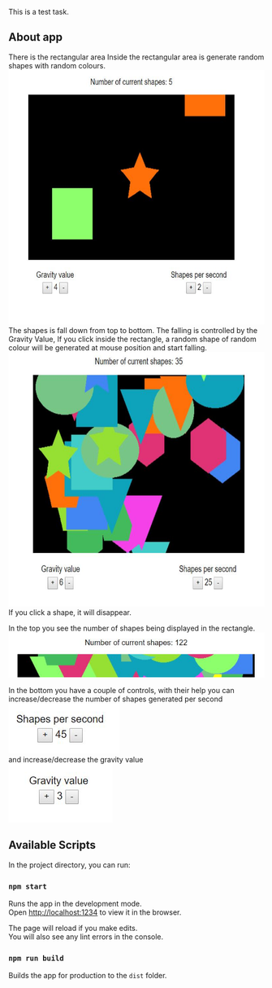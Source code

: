 This is a test task.

## About app


There is  the rectangular area
Inside the rectangular area is generate random shapes with random colours.<br />
<img src='screenshots/1.JPG' height='500px'/><br />
The shapes is fall down from top to bottom. The falling is controlled by the Gravity Value,
If you click inside the rectangle, a random shape of random colour will be
generated at mouse position and start falling.<br />
<img src='screenshots/2.JPG' height='500px'/><br />
If you click a shape, it will disappear.


In the top  you see the number of
shapes being displayed in the rectangle.<br />
<img src='screenshots/5.JPG' /><br />

In the bottom you have a couple of controls, with their help you can
increase/decrease the number of shapes generated per second
<br />
<img src='screenshots/3.JPG'/><br />and
increase/decrease the gravity value <br />
<img src='screenshots/4.JPG'/><br />




## Available Scripts

In the project directory, you can run:

### `npm start`

Runs the app in the development mode.<br />
Open [http://localhost:1234](http://localhost:1234) to view it in the browser.

The page will reload if you make edits.<br />
You will also see any lint errors in the console.

### `npm run build`

Builds the app for production to the `dist` folder.<br />
